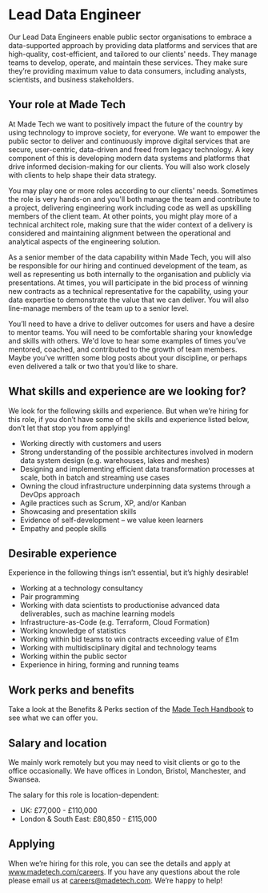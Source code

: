 # Lead Data Engineer

Our Lead Data Engineers enable public sector organisations to embrace a data-supported approach by providing data platforms and services that are high-quality, cost-efficient, and tailored to our clients' needs. They manage teams to develop, operate, and maintain these services. They make sure they’re providing maximum value to data consumers, including analysts, scientists, and business stakeholders.

## Your role at Made Tech 

At Made Tech we want to positively impact the future of the country by using technology to improve society, for everyone. We want to empower the public sector to deliver and continuously improve digital services that are secure, user-centric, data-driven and freed from legacy technology. A key component of this is developing modern data systems and platforms that drive informed decision-making for our clients. You will also work closely with clients to help shape their data strategy.

You may play one or more roles according to our clients' needs. Sometimes the role is very hands-on and you'll both manage the team and contribute to a project, delivering engineering work including code as well as upskilling members of the client team. At other points, you might play more of a technical architect role, making sure that the wider context of a delivery is considered and maintaining alignment between the operational and analytical aspects of the engineering solution.

As a senior member of the data capability within Made Tech, you will also be responsible for our hiring and continued development of the team, as well as representing us both internally to the organisation and publicly via presentations. At times, you will participate in the bid process of winning new contracts as a technical representative for the capability, using your data expertise to demonstrate the value that we can deliver. You will also line-manage members of the team up to a senior level.

You’ll need to have a drive to deliver outcomes for users and have a desire to mentor teams. You will need to be comfortable sharing your knowledge and skills with others. We'd love to hear some examples of times you’ve mentored, coached, and contributed to the growth of team members. Maybe you’ve written some blog posts about your discipline, or perhaps even delivered a talk or two that you’d like to share.

## What skills and experience are we looking for?

We look for the following skills and experience. But when we’re hiring for this role, if you don’t have some of the skills and experience listed below, don’t let that stop you from applying! 

- Working directly with customers and users
- Strong understanding of the possible architectures involved in modern data system design (e.g. warehouses, lakes and meshes)
- Designing and implementing efficient data transformation processes at scale, both in batch and streaming use cases
- Owning the cloud infrastructure underpinning data systems through a DevOps approach
- Agile practices such as Scrum, XP, and/or Kanban
- Showcasing and presentation skills
- Evidence of self-development – we value keen learners
- Empathy and people skills

## Desirable experience

Experience in the following things isn’t essential, but it’s highly desirable!

- Working at a technology consultancy
- Pair programming
- Working with data scientists to productionise advanced data deliverables, such as machine learning models
- Infrastructure-as-Code (e.g. Terraform, Cloud Formation)
- Working knowledge of statistics
- Working within bid teams to win contracts exceeding value of £1m
- Working with multidisciplinary digital and technology teams
- Working within the public sector
- Experience in hiring, forming and running teams

## Work perks and benefits

Take a look at the Benefits & Perks section of the [Made Tech Handbook](https://github.com/madetech/handbook) to see what we can offer you. 

## Salary and location

We mainly work remotely but you may need to visit clients or go to the office occasionally. We have offices in London, Bristol, Manchester, and Swansea. 

The salary for this role is location-dependent:

- UK: £77,000 - £110,000
- London & South East: £80,850 - £115,000

## Applying

When we’re hiring for this role, you can see the details and apply at www.madetech.com/careers. If you have any questions about the role please email us at [careers@madetech.com](mailto:careers@madetech.com). We’re happy to help!

